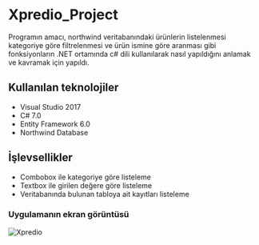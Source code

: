 # Xpredio_Project

Programın amacı, northwind veritabanındaki ürünlerin listelenmesi kategoriye göre filtrelenmesi ve ürün ismine göre aranması gibi fonksiyonların .NET ortamında c# dili kullanılarak nasıl yapıldığını anlamak ve kavramak için yapıldı. 

## Kullanılan teknolojiler

* Visual Studio 2017 
* C# 7.0
* Entity Framework 6.0
* Northwind Database

## İşlevsellikler

* Combobox ile kategoriye göre listeleme
* Textbox ile girilen değere göre listeleme
* Veritabanında bulunan tabloya ait kayıtları listeleme

### Uygulamanın ekran görüntüsü

![Xpredio](https://i.ibb.co/mS0n2Nf/Xpredio.png)
